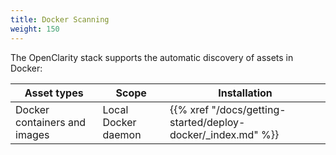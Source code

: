 ```yaml
---
title: Docker Scanning
weight: 150
---
```


The OpenClarity stack supports the automatic discovery of assets in Docker:

| Asset types                      | Scope                 | Installation                                                     |
|----------------------------------|-----------------------|------------------------------------------------------------------|
| Docker containers and images     | Local Docker daemon   | {{% xref "/docs/getting-started/deploy-docker/_index.md" %}}     |
